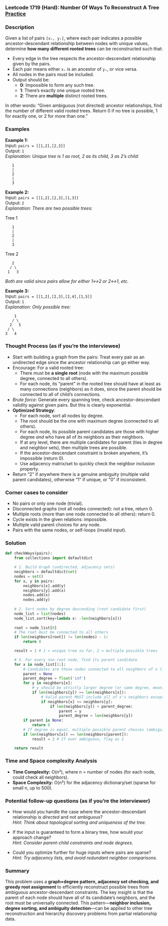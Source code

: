 ### Leetcode 1719 (Hard): Number Of Ways To Reconstruct A Tree [Practice](https://leetcode.com/problems/number-of-ways-to-reconstruct-a-tree)

### Description  
Given a list of pairs `[xᵢ, yᵢ]`, where each pair indicates a possible ancestor-descendant relationship between nodes with unique values, determine **how many different rooted trees** can be reconstructed such that:
- Every edge in the tree respects the ancestor-descendant relationship given by the pairs.
- Each pair means either `xᵢ` is an ancestor of `yᵢ`, or vice versa.
- All nodes in the pairs must be included.
- Output should be:
  - **0**: Impossible to form any such tree.
  - **1**: There’s exactly one unique rooted tree.
  - **2**: There are **multiple** distinct rooted trees.

In other words: “Given ambiguous (not directed) ancestor relationships, find the number of different valid rooted trees. Return 0 if no tree is possible, 1 for exactly one, or 2 for more than one.”

### Examples  

**Example 1:**  
Input: `pairs = [[1,2],[2,3]]`  
Output: `1`  
*Explanation: Unique tree is 1 as root, 2 as its child, 3 as 2’s child:*
```
   1
   |
   2
   |
   3
```

**Example 2:**  
Input: `pairs = [[1,2],[2,3],[1,3]]`  
Output: `2`  
*Explanation: There are two possible trees:*

Tree 1  
```
   1
   |
   2
   |
   3
```
Tree 2  
```
   2
  / \
 1   3
```
*Both are valid since pairs allow for either 1↔2 or 2↔1, etc.*

**Example 3:**  
Input: `pairs = [[1,2],[2,3],[2,4],[1,5]]`  
Output: `1`  
*Explanation: Only possible tree:*
```
    1
   / \
  2   5
 / \
3   4
```

### Thought Process (as if you’re the interviewee)  
- Start with building a graph from the pairs: Treat every pair as an undirected edge since the ancestor relationship can go either way.
- Encourage: For a valid rooted tree:
  - There must be **a single root** (node with the maximum possible degree, connected to all others).
  - For each node, its “parent” in the rooted tree should have at least as many connections (neighbors) as it does, since the parent should be connected to all of child’s connections.
- *Brute force*: Generate every spanning tree, check ancestor-descendant validity against given pairs. But this is clearly exponential.
- **Optimized Strategy**:
  - For each node, sort all nodes by degree.
  - The root should be the one with maximum degree (connected to all others).
  - For each node, its possible parent candidates are those with higher degree *and* who have all of its neighbors as their neighbors.
  - If at any level, there are multiple candidates for parent (ties in degree and neighbor sets), then multiple trees are possible.
  - If the ancestor-descendant constraint is broken anywhere, it’s impossible (return 0).
  - Use adjacency matrix/set to quickly check the neighbor inclusion property.
- Return “2” if anywhere there is a genuine ambiguity (multiple valid parent candidates), otherwise “1” if unique, or "0" if inconsistent.

### Corner cases to consider  
- No pairs or only one node (trivial).
- Disconnected graphs (not all nodes connected): not a tree, return 0.
- Multiple roots (more than one node connected to all others): return 0.
- Cycle exists in the given relations: impossible.
- Multiple valid parent choices for any node.
- Pairs with the same nodes, or self-loops (invalid input).

### Solution

```python
def checkWays(pairs):
    from collections import defaultdict

    # 1. Build Graph (undirected, adjacency sets)
    neighbors = defaultdict(set)
    nodes = set()
    for x, y in pairs:
        neighbors[x].add(y)
        neighbors[y].add(x)
        nodes.add(x)
        nodes.add(y)
    
    # 2. Sort nodes by degree descending (root candidate first)
    node_list = list(nodes)
    node_list.sort(key=lambda x: -len(neighbors[x]))
    
    root = node_list[0]
    # The root must be connected to all others
    if len(neighbors[root]) != len(nodes) - 1:
        return 0

    result = 1 # 1 = unique tree so far, 2 = multiple possible trees

    # 3. For every non-root node, find its parent candidate
    for x in node_list[1:]:
        # Candidates are those nodes connected to all neighbors of x (including x), and higher degree
        parent = None
        parent_degree = float('inf')
        for y in neighbors[x]:
            # y should be strictly larger degree (or same degree, meaning ambiguity)
            if len(neighbors[y]) >= len(neighbors[x]):
                # Valid parent MUST include all of x's neighbors except x itself
                if neighbors[x] <= neighbors[y]:
                    if len(neighbors[y]) < parent_degree:
                        parent = y
                        parent_degree = len(neighbors[y])
        if parent is None:
            return 0
        # If degree is equal, multiple possible parent choices (ambiguity)
        if len(neighbors[x]) == len(neighbors[parent]):
            result = 2 # If ever ambiguous, flag as 2

    return result
```

### Time and Space complexity Analysis  

- **Time Complexity:** O(n²), where n = number of nodes (for each node, could check all neighbors).
- **Space Complexity:** O(n²) for the adjacency dictionary/set (sparse for small n, up to 500).

### Potential follow-up questions (as if you’re the interviewer)  

- How would you handle the case where the ancestor-descendant relationship is *directed* and not ambiguous?  
  *Hint: Think about topological sorting and uniqueness of the tree.*

- If the input is guaranteed to form a binary tree, how would your approach change?  
  *Hint: Consider parent-child constraints and node degrees.*

- Could you optimize further for huge inputs where pairs are sparse?  
  *Hint: Try adjacency lists, and avoid redundant neighbor comparisons.*

### Summary
This problem uses a **graph+degree pattern, adjacency set checking, and greedy root assignment** to efficiently reconstruct possible trees from ambiguous ancestor-descendant constraints. The key insight is that the parent of each node should have all of its candidate’s neighbors, and the root must be universally connected. This pattern—**neighbor inclusion, degree sorting, and ambiguity detection**—can be applied to other tree reconstruction and hierarchy discovery problems from partial relationship data.
